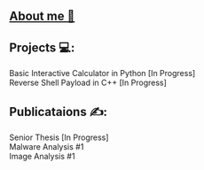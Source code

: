## [About me 👋](aboutme.md)

## Projects 💻:
Basic Interactive Calculator in Python [In Progress]\
Reverse Shell Payload in C++ [In Progress]

## Publicataions ✍️:
Senior Thesis [In Progress]\
Malware Analysis #1\
Image Analysis #1


